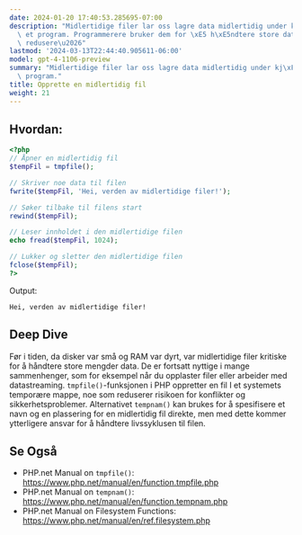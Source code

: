 ```yaml
---
date: 2024-01-20 17:40:53.285695-07:00
description: "Midlertidige filer lar oss lagre data midlertidig under kj\xF8ring av\
  \ et program. Programmerere bruker dem for \xE5 h\xE5ndtere store datastr\xF8mmer,\
  \ redusere\u2026"
lastmod: '2024-03-13T22:44:40.905611-06:00'
model: gpt-4-1106-preview
summary: "Midlertidige filer lar oss lagre data midlertidig under kj\xF8ring av et\
  \ program."
title: Opprette en midlertidig fil
weight: 21
---
```


## Hvordan:
```PHP
<?php
// Åpner en midlertidig fil
$tempFil = tmpfile();

// Skriver noe data til filen
fwrite($tempFil, 'Hei, verden av midlertidige filer!');

// Søker tilbake til filens start
rewind($tempFil);

// Leser innholdet i den midlertidige filen
echo fread($tempFil, 1024);

// Lukker og sletter den midlertidige filen
fclose($tempFil);
?>
```
Output:
```
Hei, verden av midlertidige filer!
```

## Deep Dive
Før i tiden, da disker var små og RAM var dyrt, var midlertidige filer kritiske for å håndtere store mengder data. De er fortsatt nyttige i mange sammenhenger, som for eksempel når du opplaster filer eller arbeider med datastreaming. `tmpfile()`-funksjonen i PHP oppretter en fil I et systemets temporære mappe, noe som reduserer risikoen for konflikter og sikkerhetsproblemer. Alternativet `tempnam()` kan brukes for å spesifisere et navn og en plassering for en midlertidig fil direkte, men med dette kommer ytterligere ansvar for å håndtere livssyklusen til filen.

## Se Også
- PHP.net Manual on `tmpfile()`: https://www.php.net/manual/en/function.tmpfile.php
- PHP.net Manual on `tempnam()`: https://www.php.net/manual/en/function.tempnam.php
- PHP.net Manual on Filesystem Functions: https://www.php.net/manual/en/ref.filesystem.php
